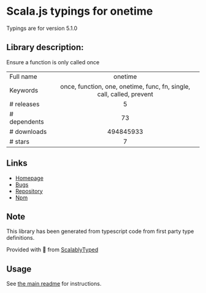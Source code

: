
# Scala.js typings for onetime

Typings are for version 5.1.0

## Library description:
Ensure a function is only called once

|                    |                 |
| ------------------ | :-------------: |
| Full name          | onetime |
| Keywords           | once, function, one, onetime, func, fn, single, call, called, prevent |
| # releases         | 5 |
| # dependents       | 73 |
| # downloads        | 494845933 |
| # stars            | 7 |

## Links
- [Homepage](https://github.com/sindresorhus/onetime#readme)
- [Bugs](https://github.com/sindresorhus/onetime/issues)
- [Repository](https://github.com/sindresorhus/onetime)
- [Npm](https://www.npmjs.com/package/onetime)
    


## Note
This library has been generated from typescript code from first party type definitions.

Provided with :purple_heart: from [ScalablyTyped](https://github.com/oyvindberg/ScalablyTyped)

## Usage
See [the main readme](../../readme.md) for instructions.


